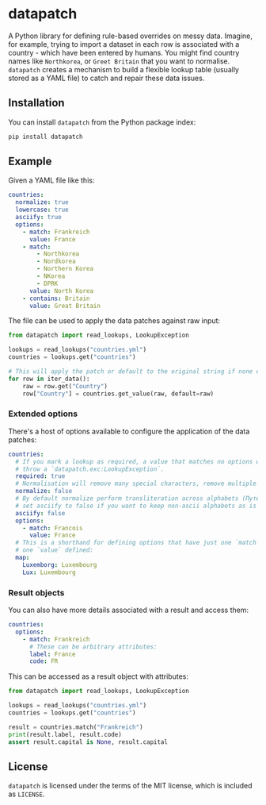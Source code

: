 # datapatch

A Python library for defining rule-based overrides on messy data. Imagine, for example,
trying to import a dataset in each row is associated with a country - which have been 
entered by humans. You might find country names like `Northkorea`, or `Greet Britain`
that you want to normalise. `datapatch` creates a mechanism to build a flexible lookup
table (usually stored as a YAML file) to catch and repair these data issues.

## Installation

You can install `datapatch` from the Python package index:

```bash
pip install datapatch
```

## Example

Given a YAML file like this:

```yaml
countries:
  normalize: true
  lowercase: true
  asciify: true
  options:
    - match: Frankreich
      value: France
    - match:
        - Northkorea
        - Nordkorea
        - Northern Korea
        - NKorea
        - DPRK
      value: North Korea
    - contains: Britain
      value: Great Britain
```

The file can be used to apply the data patches against raw input:

```python
from datapatch import read_lookups, LookupException

lookups = read_lookups("countries.yml")
countries = lookups.get("countries")

# This will apply the patch or default to the original string if none exists:
for row in iter_data():
    raw = row.get("Country")
    row["Country"] = countries.get_value(raw, default=raw)
```

### Extended options

There's a host of options available to configure the application of the data
patches:

```yaml
countries:
  # If you mark a lookup as required, a value that matches no options will
  # throw a `datapatch.exc:LookupException`.
  required: true
  # Normalisation will remove many special characters, remove multiple spaces
  normalize: false
  # By default normalize perform transliteration across alphabets (Путин -> Putin)
  # set asciify to false if you want to keep non-ascii alphabets as is
  asciify: false
  options:
    - match: Francois
      value: France
  # This is a shorthand for defining options that have just one `match` and
  # one `value` defined:
  map:
    Luxemborg: Luxembourg
    Lux: Luxembourg
```

### Result objects

You can also have more details associated with a result and access them:

```yaml
countries:
  options:
    - match: Frankreich
      # These can be arbitrary attributes:
      label: France
      code: FR
```

This can be accessed as a result object with attributes:

```python
from datapatch import read_lookups, LookupException

lookups = read_lookups("countries.yml")
countries = lookups.get("countries")

result = countries.match("Frankreich")
print(result.label, result.code)
assert result.capital is None, result.capital
```

## License

`datapatch` is licensed under the terms of the MIT license, which is included as
`LICENSE`.